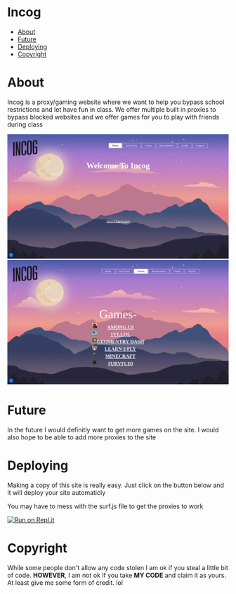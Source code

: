 <h1>Incog</h1>

* [About](#about)
* [Future](#future)
* [Deploying](#deploying)
* [Copyright](#copyright)

# About
Incog is a proxy/gaming website where we want to help you bypass school restrictions and let have fun in class. We offer multiple built in proxies to bypass blocked websites and we offer games for you to play with friends during class

<img src="assets/ss1.png">


<img src="assets/ss2.png">


# Future
In the future I would definitly want to get more games on the site. I would also hope to be able to add more proxies to the site


# Deploying
Making a copy of this site is really easy. Just click on the  button below and it will deploy your site automaticly

<stong>You may have to mess with the surf.js file to get the proxies to work</strong>

<a href="https://repl.it/github/Zoruh-dev/Incog" title="Run on Repl.it"><img alt="Run on Repl.it" src="https://sys32.dev/assets/src/media/replit.svg" width="140" height="30"><img></a>


# Copyright
While some people don't allow any code stolen I am ok if you steal a little bit of code. <strong>HOWEVER</strong>, I am not ok if you take <strong>MY CODE</strong> and claim it as yours. At least give me some form of credit. lol
